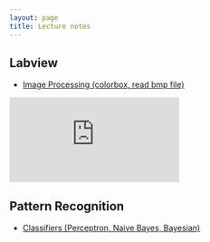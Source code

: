 ```yaml
---
layout: page
title: Lecture notes
---
```


## Labview
- [Image Processing (colorbox, read bmp file)](https://github.com/hbyacademic/HBY/blob/master/Notes/Labview_20190411.pdf)
<embed src="https://github.com/hbyacademic/HBY/blob/master/Notes/Labview_20190411.pdf"> 

## Pattern Recognition
- [Classifiers (Perceptron, Naive Bayes, Bayesian)](https://github.com/hbyacademic/HBY/blob/master/Notes/PR_20190409.pdf)

